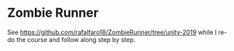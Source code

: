 # Zombie Runner
See https://github.com/rafalfaro18/ZombieRunner/tree/unity-2019 while I re-do the course and follow along step by step.